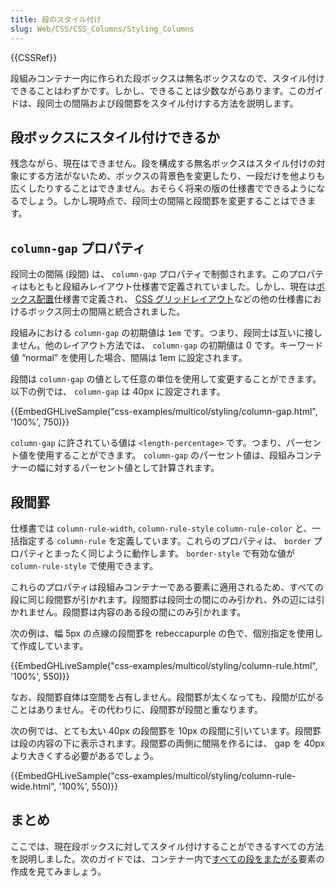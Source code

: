 ```yaml
---
title: 段のスタイル付け
slug: Web/CSS/CSS_Columns/Styling_Columns
---
```

{{CSSRef}}

段組みコンテナー内に作られた段ボックスは無名ボックスなので、スタイル付けできることはわずかです。しかし、できることは少数ながらあります。このガイドは、段同士の間隔および段間罫をスタイル付けする方法を説明します。

## 段ボックスにスタイル付けできるか

残念ながら、現在はできません。段を構成する無名ボックスはスタイル付けの対象にする方法がないため、ボックスの背景色を変更したり、一段だけを他よりも広くしたりすることはできません。おそらく将来の版の仕様書でできるようになるでしょう。しかし現時点で、段同士の間隔と段間罫を変更することはできます。

## `column-gap` プロパティ

段同士の間隔 (段間) は、 `column-gap` プロパティで制御されます。このプロパティはもともと段組みレイアウト仕様書で定義されていました。しかし、現在は[ボックス配置](/ja/docs/Web/CSS/CSS_Box_Alignment)仕様書で定義され、 [CSS グリッドレイアウト](/ja/docs/Web/CSS/CSS_Grid_Layout/Box_Alignment_in_CSS_Grid_Layout)などの他の仕様書におけるボックス同士の間隔と統合されました。

段組みにおける `column-gap` の初期値は `1em` です。つまり、段同士は互いに接しません。他のレイアウト方法では、 `column-gap` の初期値は 0 です。キーワード値 “normal” を使用した場合、間隔は 1em に設定されます。

段間は `column-gap` の値として任意の単位を使用して変更することができます。以下の例では、 `column-gap` は 40px に設定されます。

{{EmbedGHLiveSample("css-examples/multicol/styling/column-gap.html", '100%', 750)}}

`column-gap` に許されている値は `<length-percentage>` です。つまり、パーセント値を使用することができます。 `column-gap` のパーセント値は、段組みコンテナーの幅に対するパーセント値として計算されます。

## 段間罫

仕様書では `column-rule-width`, `column-rule-style` `column-rule-color` と、一括指定する `column-rule` を定義しています。これらのプロパティは、 `border` プロパティとまったく同じように動作します。 `border-style` で有効な値が `column-rule-style` で使用できます。

これらのプロパティは段組みコンテナーである要素に適用されるため、すべての段に同じ段間罫が引かれます。段間罫は段同士の間にのみ引かれ、外の辺には引かれません。段間罫は内容のある段の間にのみ引かれます。

次の例は、幅 5px の点線の段間罫を rebeccapurple の色で、個別指定を使用して作成しています。

{{EmbedGHLiveSample("css-examples/multicol/styling/column-rule.html", '100%', 550)}}

なお、段間罫自体は空間を占有しません。段間罫が太くなっても、段間が広がることはありません。その代わりに、段間罫が段間と重なります。

次の例では、とても太い 40px の段間罫を 10px の段間に引いています。段間罫は段の内容の下に表示されます。段間罫の両側に間隔を作るには、 gap を 40px より大きくする必要があるでしょう。

{{EmbedGHLiveSample("css-examples/multicol/styling/column-rule-wide.html", '100%', 550)}}

## まとめ

ここでは、現在段ボックスに対してスタイル付けすることができるすべての方法を説明しました。次のガイドでは、コンテナー内で[すべての段をまたがる](/ja/docs/Web/CSS/CSS_Columns/Spanning_Columns)要素の作成を見てみましょう。
